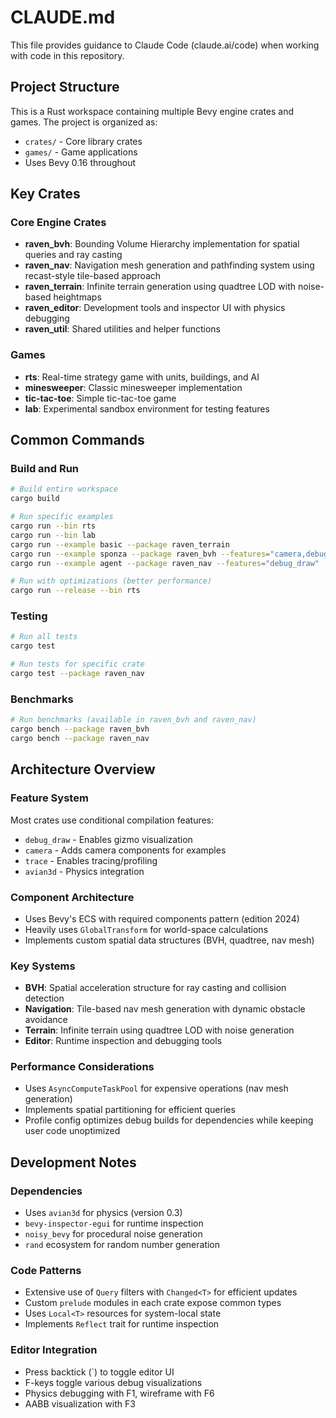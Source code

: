 # CLAUDE.md

This file provides guidance to Claude Code (claude.ai/code) when working with code in this repository.

## Project Structure

This is a Rust workspace containing multiple Bevy engine crates and games. The project is organized as:

- `crates/` - Core library crates
- `games/` - Game applications
- Uses Bevy 0.16 throughout

## Key Crates

### Core Engine Crates
- **raven_bvh**: Bounding Volume Hierarchy implementation for spatial queries and ray casting
- **raven_nav**: Navigation mesh generation and pathfinding system using recast-style tile-based approach
- **raven_terrain**: Infinite terrain generation using quadtree LOD with noise-based heightmaps
- **raven_editor**: Development tools and inspector UI with physics debugging
- **raven_util**: Shared utilities and helper functions

### Games
- **rts**: Real-time strategy game with units, buildings, and AI
- **minesweeper**: Classic minesweeper implementation
- **tic-tac-toe**: Simple tic-tac-toe game
- **lab**: Experimental sandbox environment for testing features

## Common Commands

### Build and Run
```bash
# Build entire workspace
cargo build

# Run specific examples
cargo run --bin rts
cargo run --bin lab
cargo run --example basic --package raven_terrain
cargo run --example sponza --package raven_bvh --features="camera,debug_draw"
cargo run --example agent --package raven_nav --features="debug_draw"

# Run with optimizations (better performance)
cargo run --release --bin rts
```

### Testing
```bash
# Run all tests
cargo test

# Run tests for specific crate
cargo test --package raven_nav
```

### Benchmarks
```bash
# Run benchmarks (available in raven_bvh and raven_nav)
cargo bench --package raven_bvh
cargo bench --package raven_nav
```

## Architecture Overview

### Feature System
Most crates use conditional compilation features:
- `debug_draw` - Enables gizmo visualization
- `camera` - Adds camera components for examples
- `trace` - Enables tracing/profiling
- `avian3d` - Physics integration

### Component Architecture
- Uses Bevy's ECS with required components pattern (edition 2024)
- Heavily uses `GlobalTransform` for world-space calculations
- Implements custom spatial data structures (BVH, quadtree, nav mesh)

### Key Systems
- **BVH**: Spatial acceleration structure for ray casting and collision detection
- **Navigation**: Tile-based nav mesh generation with dynamic obstacle avoidance
- **Terrain**: Infinite terrain using quadtree LOD with noise generation
- **Editor**: Runtime inspection and debugging tools

### Performance Considerations
- Uses `AsyncComputeTaskPool` for expensive operations (nav mesh generation)
- Implements spatial partitioning for efficient queries
- Profile config optimizes debug builds for dependencies while keeping user code unoptimized

## Development Notes

### Dependencies
- Uses `avian3d` for physics (version 0.3)
- `bevy-inspector-egui` for runtime inspection
- `noisy_bevy` for procedural noise generation
- `rand` ecosystem for random number generation

### Code Patterns
- Extensive use of `Query` filters with `Changed<T>` for efficient updates
- Custom `prelude` modules in each crate expose common types
- Uses `Local<T>` resources for system-local state
- Implements `Reflect` trait for runtime inspection

### Editor Integration
- Press backtick (`) to toggle editor UI
- F-keys toggle various debug visualizations
- Physics debugging with F1, wireframe with F6
- AABB visualization with F3